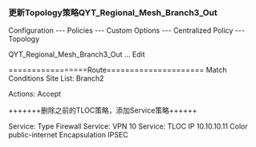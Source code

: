 ### 更新Topology策略QYT_Regional_Mesh_Branch3_Out
Configuration --- Policies --- Custom Options --- Centralized Policy --- Topology

QYT_Regional_Mesh_Branch3_Out ... Edit

=================Route=====================
Match Conditions
Site List: Branch2

Actions:
Accept

+++++++删除之前的TLOC策略，添加Service策略++++++

Service: Type       Firewall
Service: VPN        10
Service: TLOC IP    10.10.10.11
Color               public-internet
Encapsulation       IPSEC